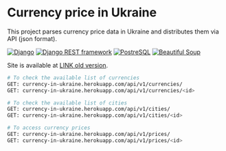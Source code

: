 # Currency price in Ukraine
This project parses currency price data in Ukraine and distributes them via API (json format).

[![Django](https://img.shields.io/badge/Django-4.0.6-green?style=for-the-badge)](https://docs.djangoproject.com/en/4.0/)
[![Django REST framework](https://img.shields.io/badge/DRF-3.13.1-green?style=for-the-badge)](https://www.django-rest-framework.org/)
[![PostreSQL](https://img.shields.io/badge/PostreSQL-14.5-green?style=for-the-badge)](https://www.postgresql.org/docs/)
[![Beautiful Soup](https://img.shields.io/badge/BeautifulSoup-4.11.1-green?style=for-the-badge)](https://www.crummy.com/software/BeautifulSoup/bs4/doc/)

Site is available at [LINK old version](https://currency-in-ukraine.herokuapp.com).
```bash
# To check the available list of currencies
GET: currency-in-ukraine.herokuapp.com/api/v1/currencies/
GET: currency-in-ukraine.herokuapp.com/api/v1/currencies/<id>

# To check the available list of cities
GET: currency-in-ukraine.herokuapp.com/api/v1/cities/
GET: currency-in-ukraine.herokuapp.com/api/v1/cities/<id>

# To access currency prices
GET: currency-in-ukraine.herokuapp.com/api/v1/prices/
GET: currency-in-ukraine.herokuapp.com/api/v1/prices/<id>
```

